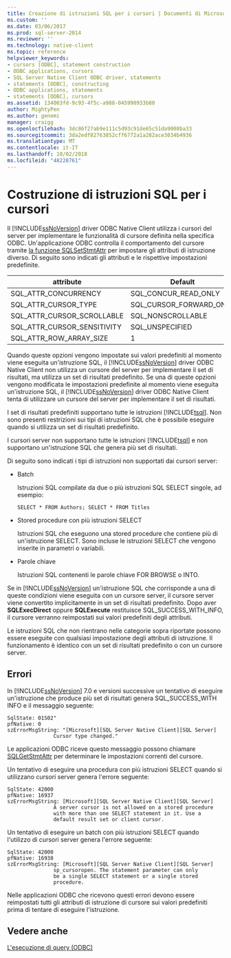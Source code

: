 ```yaml
---
title: Creazione di istruzioni SQL per i cursori | Documenti di Microsoft
ms.custom: ''
ms.date: 03/06/2017
ms.prod: sql-server-2014
ms.reviewer: ''
ms.technology: native-client
ms.topic: reference
helpviewer_keywords:
- cursors [ODBC], statement construction
- ODBC applications, cursors
- SQL Server Native Client ODBC driver, statements
- statements [ODBC], constructing
- ODBC applications, statements
- statements [ODBC], cursors
ms.assetid: 134003fd-9c93-4f5c-a988-045990933b80
author: MightyPen
ms.author: genemi
manager: craigg
ms.openlocfilehash: 3dc86f27ab9e111c5d93c91de65c51da9008ba33
ms.sourcegitcommit: 3da2edf82763852cff6772a1a282ace3034b4936
ms.translationtype: MT
ms.contentlocale: it-IT
ms.lasthandoff: 10/02/2018
ms.locfileid: "48228761"
---
```

# <a name="constructing-sql-statements-for-cursors"></a>Costruzione di istruzioni SQL per i cursori
  Il [!INCLUDE[ssNoVersion](../../includes/ssnoversion-md.md)] driver ODBC Native Client utilizza i cursori del server per implementare le funzionalità di cursore definita nella specifica ODBC. Un'applicazione ODBC controlla il comportamento del cursore tramite [la funzione SQLSetStmtAttr](../native-client-odbc-api/sqlsetstmtattr.md) per impostare gli attributi di istruzione diverso. Di seguito sono indicati gli attributi e le rispettive impostazioni predefinite.  
  
|attribute|Default|  
|---------------|-------------|  
|SQL_ATTR_CONCURRENCY|SQL_CONCUR_READ_ONLY|  
|SQL_ATTR_CURSOR_TYPE|SQL_CURSOR_FORWARD_ONLY|  
|SQL_ATTR_CURSOR_SCROLLABLE|SQL_NONSCROLLABLE|  
|SQL_ATTR_CURSOR_SENSITIVITY|SQL_UNSPECIFIED|  
|SQL_ATTR_ROW_ARRAY_SIZE|1|  
  
 Quando queste opzioni vengono impostate sui valori predefiniti al momento viene eseguita un'istruzione SQL, il [!INCLUDE[ssNoVersion](../../includes/ssnoversion-md.md)] driver ODBC Native Client non utilizza un cursore del server per implementare il set di risultati, ma utilizza un set di risultati predefinito. Se una di queste opzioni vengono modificata le impostazioni predefinite al momento viene eseguita un'istruzione SQL, il [!INCLUDE[ssNoVersion](../../includes/ssnoversion-md.md)] driver ODBC Native Client tenta di utilizzare un cursore del server per implementare il set di risultati.  
  
 I set di risultati predefiniti supportano tutte le istruzioni [!INCLUDE[tsql](../../includes/tsql-md.md)]. Non sono presenti restrizioni sui tipi di istruzioni SQL che è possibile eseguire quando si utilizza un set di risultati predefinito.  
  
 I cursori server non supportano tutte le istruzioni [!INCLUDE[tsql](../../includes/tsql-md.md)] e non supportano un'istruzione SQL che genera più set di risultati.  
  
 Di seguito sono indicati i tipi di istruzioni non supportati dai cursori server:  
  
-   Batch  
  
     Istruzioni SQL compilate da due o più istruzioni SQL SELECT singole, ad esempio:  
  
    ```  
    SELECT * FROM Authors; SELECT * FROM Titles  
    ```  
  
-   Stored procedure con più istruzioni SELECT  
  
     Istruzioni SQL che eseguono una stored procedure che contiene più di un'istruzione SELECT. Sono incluse le istruzioni SELECT che vengono inserite in parametri o variabili.  
  
-   Parole chiave  
  
     Istruzioni SQL contenenti le parole chiave FOR BROWSE o INTO.  
  
 Se in [!INCLUDE[ssNoVersion](../../includes/ssnoversion-md.md)] un'istruzione SQL che corrisponde a una di queste condizioni viene eseguita con un cursore server, il cursore server viene convertito implicitamente in un set di risultati predefinito. Dopo aver **SQLExecDirect** oppure **SQLExecute** restituisce SQL_SUCCESS_WITH_INFO, il cursore verranno reimpostati sui valori predefiniti degli attributi.  
  
 Le istruzioni SQL che non rientrano nelle categorie sopra riportate possono essere eseguite con qualsiasi impostazione degli attributi di istruzione. Il funzionamento è identico con un set di risultati predefinito o con un cursore server.  
  
## <a name="errors"></a>Errori  
 In [!INCLUDE[ssNoVersion](../../includes/ssnoversion-md.md)] 7.0 e versioni successive un tentativo di eseguire un'istruzione che produce più set di risultati genera SQL_SUCCESS_WITH INFO e il messaggio seguente:  
  
```  
SqlState: 01S02"  
pfNative: 0  
szErrorMsgString: "[Microsoft][SQL Server Native Client][SQL Server]  
               Cursor type changed."  
```  
  
 Le applicazioni ODBC riceve questo messaggio possono chiamare [SQLGetStmtAttr](../native-client-odbc-api/sqlgetstmtattr.md) per determinare le impostazioni correnti del cursore.  
  
 Un tentativo di eseguire una procedura con più istruzioni SELECT quando si utilizzano cursori server genera l'errore seguente:  
  
```  
SqlState: 42000  
pfNative: 16937  
szErrorMsgString: [Microsoft][SQL Server Native Client][SQL Server]  
               A server cursor is not allowed on a stored procedure  
               with more than one SELECT statement in it. Use a  
               default result set or client cursor.  
```  
  
 Un tentativo di eseguire un batch con più istruzioni SELECT quando l'utilizzo di cursori server genera l'errore seguente:  
  
```  
SqlState: 42000  
pfNative: 16938  
szErrorMsgString: [Microsoft][SQL Server Native Client][SQL Server]  
               sp_cursoropen. The statement parameter can only  
               be a single SELECT statement or a single stored   
               procedure.  
```  
  
 Nelle applicazioni ODBC che ricevono questi errori devono essere reimpostati tutti gli attributi di istruzione di cursore sui valori predefiniti prima di tentare di eseguire l'istruzione.  
  
## <a name="see-also"></a>Vedere anche  
 [L'esecuzione di query &#40;ODBC&#41;](executing-queries-odbc.md)  
  
  
